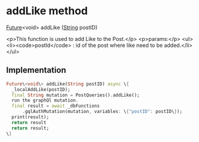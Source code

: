 


# addLike method








[Future](https:api.flutter.dev/flutter/dart-async/Future-class.html)&lt;void\> addLike
([String](https:api.flutter.dev/flutter/dart-core/String-class.html) postID)





\<p\>This function is used to add Like to the Post.\</p\>
\<p\>params:\</p\>
\<ul\>
\<li\>\<code\>postId\</code\> : id of the post where like need to be added.\</li\>
\</ul\>



## Implementation

```dart
Future\<void\> addLike(String postID) async \{
  _localAddLike(postID);
  final String mutation = PostQueries().addLike();
  run the graphQl mutation.
  final result = await _dbFunctions
      .gqlAuthMutation(mutation, variables: \{"postID": postID\});
  print(result);
  return result
  return result;
\}
```







